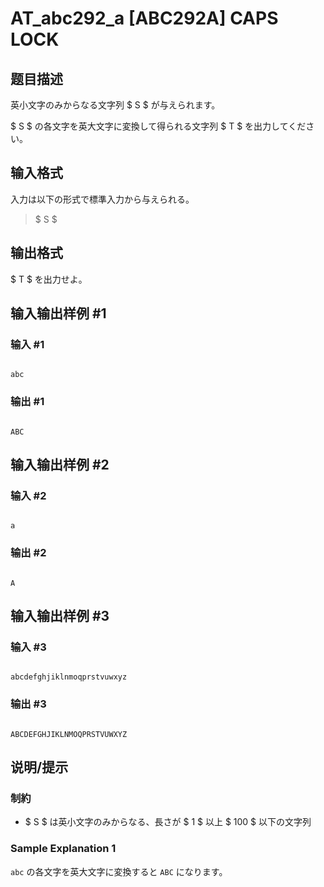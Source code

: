 # AT_abc292_a [ABC292A] CAPS LOCK

## 题目描述

[problemUrl]: https://atcoder.jp/contests/abc292/tasks/abc292_a

英小文字のみからなる文字列 $ S $ が与えられます。

$ S $ の各文字を英大文字に変換して得られる文字列 $ T $ を出力してください。

## 输入格式

入力は以下の形式で標準入力から与えられる。

> $ S $

## 输出格式

$ T $ を出力せよ。

## 输入输出样例 #1

### 输入 #1

```
abc
```

### 输出 #1

```
ABC
```

## 输入输出样例 #2

### 输入 #2

```
a
```

### 输出 #2

```
A
```

## 输入输出样例 #3

### 输入 #3

```
abcdefghjiklnmoqprstvuwxyz
```

### 输出 #3

```
ABCDEFGHJIKLNMOQPRSTVUWXYZ
```

## 说明/提示

### 制約

- $ S $ は英小文字のみからなる、長さが $ 1 $ 以上 $ 100 $ 以下の文字列
 
### Sample Explanation 1

`abc` の各文字を英大文字に変換すると `ABC` になります。